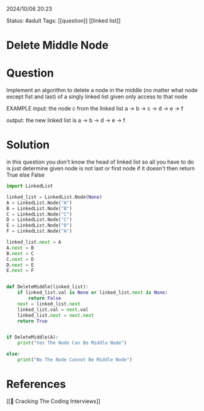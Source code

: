 2024/10/06
20:23

Status: #adult 
Tags: [[question]] [[linked list]]
# Delete Middle Node
# Question

Implement an algorithm to delete a node in the middle (no matter what node except fist and last) of a singly linked list given only access to that node

EXAMPLE
input: the node c from the linked list a -> b -> c -> d -> e -> f

output: the new linked list is a -> b -> d -> e -> f
# Solution
in this question you don't know the head of linked list so all you have to do is just determine given node is not last or first node if it doesn't then return True else False

```python
import LinkedList

linked_list = LinkedList.Node(None)
A = LinkedList.Node("A")
B = LinkedList.Node("B")
C = LinkedList.Node("C")
D = LinkedList.Node("C")
E = LinkedList.Node("D")
F = LinkedList.Node("A")

linked_list.next = A
A.next = B
B.next = C
C.next = D
D.next = E
E.next = F


def DeleteMiddle(linked_list):
    if linked_list.val is None or linked_list.next is None:
        return False
    next = linked_list.next
    linked_list.val = next.val
    linked_list.next = next.next
    return True


if DeleteMiddle(A):
    print("Yes The Node Can Be Middle Node")

else:
    print("No The Node Cannot Be Middle Node")
```
# References

[[📙 Cracking The Coding Interviews]]